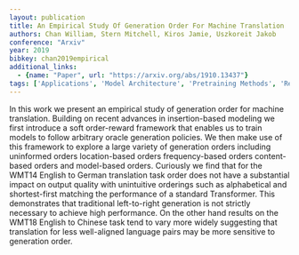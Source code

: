 ```yaml
---
layout: publication
title: An Empirical Study Of Generation Order For Machine Translation
authors: Chan William, Stern Mitchell, Kiros Jamie, Uszkoreit Jakob
conference: "Arxiv"
year: 2019
bibkey: chan2019empirical
additional_links:
  - {name: "Paper", url: "https://arxiv.org/abs/1910.13437"}
tags: ['Applications', 'Model Architecture', 'Pretraining Methods', 'Reinforcement Learning', 'Tools', 'Transformer']
---
```

In this work we present an empirical study of generation order for machine translation. Building on recent advances in insertion-based modeling we first introduce a soft order-reward framework that enables us to train models to follow arbitrary oracle generation policies. We then make use of this framework to explore a large variety of generation orders including uninformed orders location-based orders frequency-based orders content-based orders and model-based orders. Curiously we find that for the WMT14 English to German translation task order does not have a substantial impact on output quality with unintuitive orderings such as alphabetical and shortest-first matching the performance of a standard Transformer. This demonstrates that traditional left-to-right generation is not strictly necessary to achieve high performance. On the other hand results on the WMT18 English to Chinese task tend to vary more widely suggesting that translation for less well-aligned language pairs may be more sensitive to generation order.
